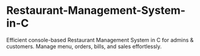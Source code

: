 # Restaurant-Management-System-in-C
Efficient console-based Restaurant Management System in C for admins &amp; customers. Manage menu, orders, bills, and sales effortlessly.
